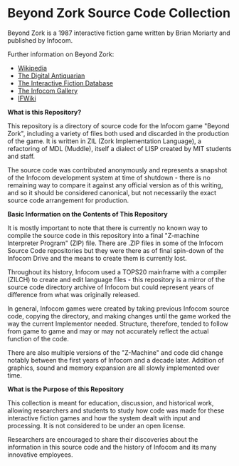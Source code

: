 # Beyond Zork Source Code Collection

Beyond Zork is a 1987 interactive fiction game written by Brian Moriarty and published by Infocom.

Further information on Beyond Zork:

* [Wikipedia](https://en.wikipedia.org/wiki/Beyond_Zork)
* [The Digital Antiquarian](https://www.filfre.net/2015/11/beyond-zork/)
* [The Interactive Fiction Database](https://ifdb.tads.org/viewgame?id=9h6o1charof548ii)
* [The Infocom Gallery](https://gallery.guetech.org/beyond/beyond.html)
* [IFWiki](http://www.ifwiki.org/index.php/Beyond_Zork)

__What is this Repository?__

This repository is a directory of source code for the Infocom game "Beyond Zork", including a variety of files both used and discarded in the production of the game. It is written in ZIL (Zork Implementation Language), a refactoring of MDL (Muddle), itself a dialect of LISP created by MIT students and staff.

The source code was contributed anonymously and represents a snapshot of the Infocom development system at time of shutdown - there is no remaining way to compare it against any official version as of this writing, and so it should be considered canonical, but not necessarily the exact source code arrangement for production.

__Basic Information on the Contents of This Repository__

It is mostly important to note that there is currently no known way to compile the source code in this repository into a final "Z-machine Interpreter Program" (ZIP) file. There are .ZIP files in some of the Infocom Source Code repositories but they were there as of final spin-down of the Infocom Drive and the means to create them is currently lost.

Throughout its history, Infocom used a TOPS20 mainframe with a compiler (ZILCH) to create and edit language files - this repository is a mirror of the source code directory archive of Infocom but could represent years of difference from what was originally released.

In general, Infocom games were created by taking previous Infocom source code, copying the directory, and making changes until the game worked the way the current Implementor needed. Structure, therefore, tended to follow from game to game and may or may not accurately reflect the actual function of the code.

There are also multiple versions of the "Z-Machine" and code did change notably between the first years of Infocom and a decade later. Addition of graphics, sound and memory expansion are all slowly implemented over time.

__What is the Purpose of this Repository__

This collection is meant for education, discussion, and historical work, allowing researchers and students to study how code was made for these interactive fiction games and how the system dealt with input and processing. It is not considered to be under an open license.

Researchers are encouraged to share their discoveries about the information in this source code and the history of Infocom and its many innovative employees.

